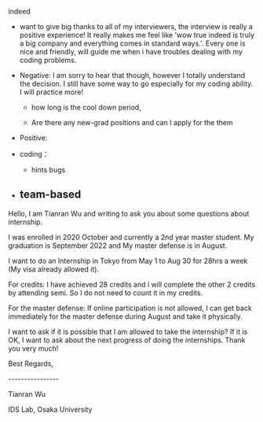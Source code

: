indeed

- want to give big thanks to all of my interviewers, the interview is really a positive experience! It really makes me feel like 'wow true indeed is truly a big company and everything comes in standard ways.'. Every one is nice and friendly, will guide me when i have troubles dealing with my coding problems. 

- Negative: I am sorry to hear that though, however I totally understand the decision. I still have some way to go especially for my coding ability. I will practice more!

  - how long is the cool down period,

  - Are there any new-grad positions and can I apply for the them

- Positive:
- coding：
  - hints bugs
- team-based
  - 















Hello, I am Tianran Wu and writing to ask you about some questions about internship.

I was enrolled in 2020 October and currently a 2nd year master student. My graduation is September 2022 and My master defense is in August.

I want to do an Internship in Tokyo from May 1 to Aug 30 for 28hrs a week (My visa already allowed it). 

For credits: I have achieved 28 credits and i will complete the other 2 credits by attending semi. So I do not need to count it in my credits. 

For the master defense: If online participation is not allowed, I can get back immediately for the master defense during August and take it physically. 

I want to ask if it is possible that I am allowed to take the internship? If it is OK, I want to ask about the next progress of doing the internships. Thank you very much!

Best Regards,

\----------------

Tianran Wu

IDS Lab, Osaka University